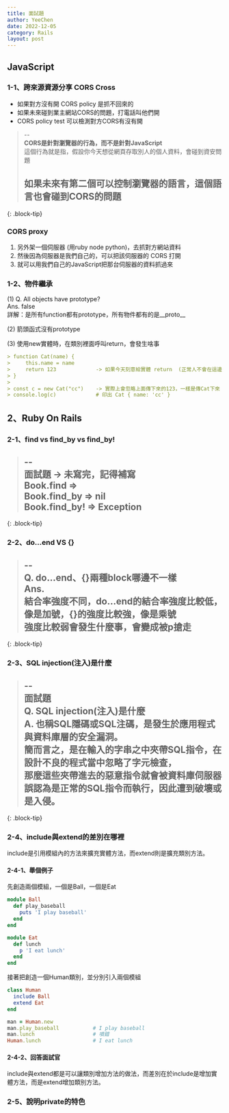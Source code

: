 ```yaml
---
title: 面試題
author: YeeChen
date: 2022-12-05
category: Rails
layout: post
---
```


JavaScript
------

### 1-1、跨來源資源分享 CORS Cross


- 如果對方沒有開 CORS policy 是抓不回來的  
- 如果未來碰到業主網站CORS的問題，打電話叫他們開  
- CORS policy test 可以檢測對方CORS有沒有開

> --  
> **CORS是針對瀏覽器的行為，而不是針對JavaScript**  
> 這個行為就是指，假設你今天想從網頁存取別人的個人資料，會碰到資安問題  
>   
> 如果未來有第二個可以控制瀏覽器的語言，這個語言也會碰到CORS的問題  
> --  
{: .block-tip}



### CORS proxy

1. 另外架一個伺服器 (用ruby node python)，去抓對方網站資料
2. 然後因為伺服器是我們自己的，可以把該伺服器的 CORS 打開
3. 就可以用我們自己的JavaScript把那台伺服器的資料抓過來



### 1-2、物件繼承


(1) Q. All objects have prototype?      
Ans. false  
詳解：是所有function都有prototype，所有物件都有的是__proto__    

(2) 箭頭函式沒有prototype

(3) 使用new實體時，在類別裡面呼叫return，會發生啥事

```md
> function Cat(name) {
>     this.name = name
>     return 123             -> 如果今天刻意給實體 return  (正常人不會在這邊return)
> }
> 
> const c = new Cat("cc")    -> 實際上會忽略上面傳下來的123，一樣是傳Cat下來
> console.log(c)             # 印出 Cat { name: 'cc' }
```


2、Ruby On Rails
------

### 2-1、find vs find_by vs find_by!
> --  
> **面試題**  -> 未寫完，記得補寫  
> Book.find      =>   
> Book.find_by   => nil  
> Book.find_by!  => Exception  
> --  
{: .block-tip}



### 2-2、do...end VS {}
> --  
> Q. do...end、{}兩種block哪邊不一樣  
> Ans.  
> 結合率強度不同，do...end的結合率強度比較低，像是加號，{}的強度比較強，像是乘號  
> 強度比較弱會發生什麼事，會變成被p搶走  
> --  
{: .block-tip}  



### 2-3、SQL injection(注入)是什麼  
> --  
> **面試題**  
> Q. SQL injection(注入)是什麼  
> A. 也稱SQL隱碼或SQL注碼，是發生於應用程式與資料庫層的安全漏洞。  
> 簡而言之，是在輸入的字串之中夾帶SQL指令，在設計不良的程式當中忽略了字元檢查，  
> 那麼這些夾帶進去的惡意指令就會被資料庫伺服器誤認為是正常的SQL指令而執行，因此遭到破壞或是入侵。  
> --  
{: .block-tip}




### 2-4、include與extend的差別在哪裡


include是引用模組內的方法來擴充實體方法，而extend則是擴充類別方法。

#### 2-4-1、舉個例子

先創造兩個模組，一個是Ball，一個是Eat
```ruby
module Ball
  def play_baseball
    puts 'I play baseball'
  end
end

module Eat
  def lunch
    p 'I eat lunch'
  end
end
```
接著把創造一個Human類別，並分別引入兩個模組
```ruby
class Human
  include Ball
  extend Eat
end

man = Human.new
man.play_baseball           # I play baseball
man.lunch                   # 噴錯
Human.lunch                 # I eat lunch
```

#### 2-4-2、回答面試官
include與extend都是可以讓類別增加方法的做法，而差別在於include是增加實體方法，而是extend增加類別方法。





### 2-5、說明private的特色
 

